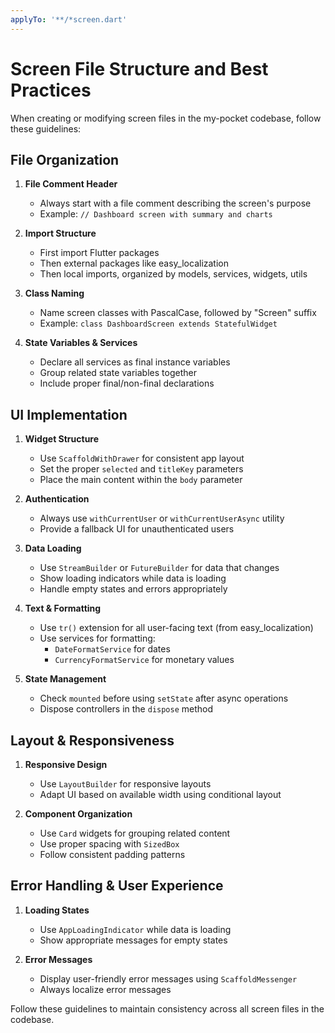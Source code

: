 ```yaml
---
applyTo: '**/*screen.dart'
---
```

# Screen File Structure and Best Practices

When creating or modifying screen files in the my-pocket codebase, follow these guidelines:

## File Organization

1. **File Comment Header**
   - Always start with a file comment describing the screen's purpose
   - Example: `// Dashboard screen with summary and charts`

2. **Import Structure**
   - First import Flutter packages
   - Then external packages like easy_localization
   - Then local imports, organized by models, services, widgets, utils

3. **Class Naming**
   - Name screen classes with PascalCase, followed by "Screen" suffix
   - Example: `class DashboardScreen extends StatefulWidget`

4. **State Variables & Services**
   - Declare all services as final instance variables
   - Group related state variables together
   - Include proper final/non-final declarations

## UI Implementation

1. **Widget Structure**
   - Use `ScaffoldWithDrawer` for consistent app layout
   - Set the proper `selected` and `titleKey` parameters
   - Place the main content within the `body` parameter

2. **Authentication**
   - Always use `withCurrentUser` or `withCurrentUserAsync` utility
   - Provide a fallback UI for unauthenticated users

3. **Data Loading**
   - Use `StreamBuilder` or `FutureBuilder` for data that changes
   - Show loading indicators while data is loading
   - Handle empty states and errors appropriately

4. **Text & Formatting**
   - Use `tr()` extension for all user-facing text (from easy_localization)
   - Use services for formatting:
     - `DateFormatService` for dates
     - `CurrencyFormatService` for monetary values

5. **State Management**
   - Check `mounted` before using `setState` after async operations
   - Dispose controllers in the `dispose` method

## Layout & Responsiveness

1. **Responsive Design**
   - Use `LayoutBuilder` for responsive layouts
   - Adapt UI based on available width using conditional layout

2. **Component Organization**
   - Use `Card` widgets for grouping related content
   - Use proper spacing with `SizedBox`
   - Follow consistent padding patterns

## Error Handling & User Experience

1. **Loading States**
   - Use `AppLoadingIndicator` while data is loading
   - Show appropriate messages for empty states

2. **Error Messages**
   - Display user-friendly error messages using `ScaffoldMessenger`
   - Always localize error messages

Follow these guidelines to maintain consistency across all screen files in the codebase.